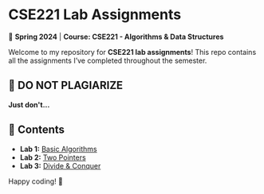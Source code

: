 # **CSE221 Lab Assignments**  

📌 **Spring 2024** | **Course: CSE221 - Algorithms & Data Structures**  

Welcome to my repository for **CSE221 lab assignments**! This repo contains all the assignments I’ve completed throughout the semester.  

## 🚨 **DO NOT PLAGIARIZE**  
**Just don't...**  

## 📂 **Contents**  
- **Lab 1:** [Basic Algorithms](./LAB%201/)  
- **Lab 2:** [Two Pointers](./LAB%202/)  
- **Lab 3:** [Divide & Conquer](./LAB%203/)  

Happy coding! 🚀